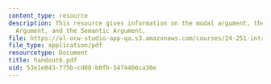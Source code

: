 ```yaml
---
content_type: resource
description: This resource gives information on the modal argument, the Epistemic
  Argument, and the Semantic Argument.
file: https://ol-ocw-studio-app-qa.s3.amazonaws.com/courses/24-251-introduction-to-philosophy-of-language-spring-2005/53e1e043775bcd88b0fb5474466ca36e_handout6.pdf
file_type: application/pdf
resourcetype: Document
title: handout6.pdf
uid: 53e1e043-775b-cd88-b0fb-5474466ca36e
---
```


